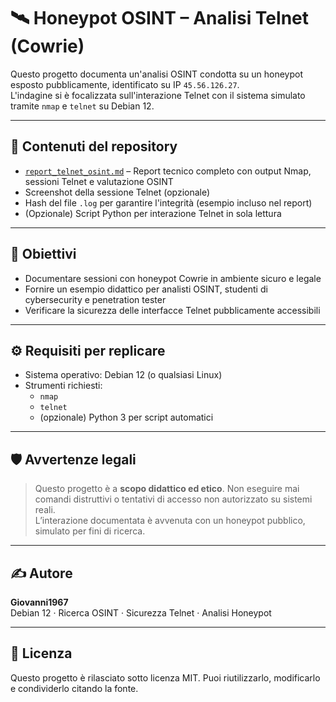 # 🛰️ Honeypot OSINT – Analisi Telnet (Cowrie)

Questo progetto documenta un'analisi OSINT condotta su un honeypot esposto pubblicamente, identificato su IP `45.56.126.27`.  
L'indagine si è focalizzata sull'interazione Telnet con il sistema simulato tramite `nmap` e `telnet` su Debian 12.

---

## 📑 Contenuti del repository

- [`report_telnet_osint.md`](./report_telnet_osint.md) – Report tecnico completo con output Nmap, sessioni Telnet e valutazione OSINT
- Screenshot della sessione Telnet (opzionale)
- Hash del file `.log` per garantire l'integrità (esempio incluso nel report)
- (Opzionale) Script Python per interazione Telnet in sola lettura

---

## 🧠 Obiettivi

- Documentare sessioni con honeypot Cowrie in ambiente sicuro e legale
- Fornire un esempio didattico per analisti OSINT, studenti di cybersecurity e penetration tester
- Verificare la sicurezza delle interfacce Telnet pubblicamente accessibili

---

## ⚙️ Requisiti per replicare

- Sistema operativo: Debian 12 (o qualsiasi Linux)
- Strumenti richiesti:
  - `nmap`
  - `telnet`
  - (opzionale) Python 3 per script automatici

---

## 🛡️ Avvertenze legali

> Questo progetto è a **scopo didattico ed etico**. Non eseguire mai comandi distruttivi o tentativi di accesso non autorizzato su sistemi reali.  
> L’interazione documentata è avvenuta con un honeypot pubblico, simulato per fini di ricerca.

---

## ✍️ Autore

**Giovanni1967**  
Debian 12 · Ricerca OSINT · Sicurezza Telnet · Analisi Honeypot

---

## 📄 Licenza

Questo progetto è rilasciato sotto licenza MIT. Puoi riutilizzarlo, modificarlo e condividerlo citando la fonte.
